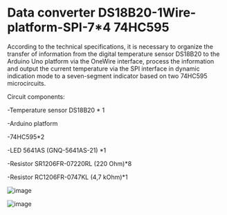 Data converter DS18B20-1Wire-platform-SPI-7*4 74HC595
=

According to the technical specifications, it is necessary to organize the transfer of information from the digital temperature sensor DS18B20 to the Arduino Uno platform via the OneWire interface, process the information and output the current temperature via the SPI interface in dynamic indication mode to a seven-segment indicator based on two 74HC595 microcircuits.

Circuit components:

-Temperature sensor DS18B20 * 1

-Arduino platform

-74HC595*2

-LED 5641AS (GNQ-5641AS-21) *1

-Resistor SR1206FR-07220RL (220 Ohm)*8

-Resistor RC1206FR-0747KL (4,7 kOhm)*1

![image](https://github.com/user-attachments/assets/6f2ffd01-8c22-4090-9bab-53fd38ba3bb7)

![image](https://github.com/user-attachments/assets/514d970e-bedf-4433-863c-8a138f7aad99)
